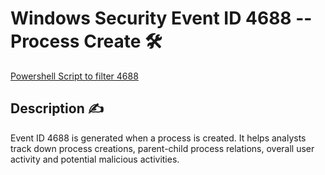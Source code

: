 # Windows Security Event ID 4688 -- Process Create 🛠

[Powershell Script to filter 4688](../../Powershell/EventQueries/Windows-Security/Get-4688procreate.ps1)

## Description ✍
Event ID 4688 is generated when a process is created. It helps analysts track down process creations, parent-child process relations, overall user activity and potential malicious activities.

